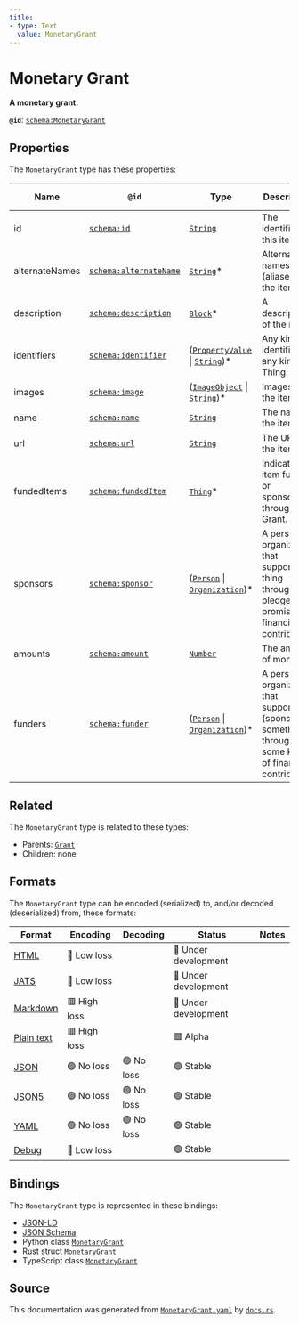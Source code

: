 ```yaml
---
title:
- type: Text
  value: MonetaryGrant
---
```


# Monetary Grant

**A monetary grant.**

**`@id`**: [`schema:MonetaryGrant`](https://schema.org/MonetaryGrant)

## Properties

The `MonetaryGrant` type has these properties:

| Name           | `@id`                                                      | Type                                                                                                                                                       | Description                                                                                               | Inherited from                                                                     |
| -------------- | ---------------------------------------------------------- | ---------------------------------------------------------------------------------------------------------------------------------------------------------- | --------------------------------------------------------------------------------------------------------- | ---------------------------------------------------------------------------------- |
| id             | [`schema:id`](https://schema.org/id)                       | [`String`](https://stencila.dev/docs/reference/schema/data/string)                                                                                         | The identifier for this item                                                                              | [`Entity`](https://stencila.dev/docs/reference/schema/other/entity)                |
| alternateNames | [`schema:alternateName`](https://schema.org/alternateName) | [`String`](https://stencila.dev/docs/reference/schema/data/string)*                                                                                        | Alternate names (aliases) for the item.                                                                   | [`Thing`](https://stencila.dev/docs/reference/schema/other/thing)                  |
| description    | [`schema:description`](https://schema.org/description)     | [`Block`](https://stencila.dev/docs/reference/schema/prose/block)*                                                                                         | A description of the item.                                                                                | [`Thing`](https://stencila.dev/docs/reference/schema/other/thing)                  |
| identifiers    | [`schema:identifier`](https://schema.org/identifier)       | ([`PropertyValue`](https://stencila.dev/docs/reference/schema/other/property-value) \| [`String`](https://stencila.dev/docs/reference/schema/data/string))* | Any kind of identifier for any kind of Thing.                                                             | [`Thing`](https://stencila.dev/docs/reference/schema/other/thing)                  |
| images         | [`schema:image`](https://schema.org/image)                 | ([`ImageObject`](https://stencila.dev/docs/reference/schema/works/image-object) \| [`String`](https://stencila.dev/docs/reference/schema/data/string))*    | Images of the item.                                                                                       | [`Thing`](https://stencila.dev/docs/reference/schema/other/thing)                  |
| name           | [`schema:name`](https://schema.org/name)                   | [`String`](https://stencila.dev/docs/reference/schema/data/string)                                                                                         | The name of the item.                                                                                     | [`Thing`](https://stencila.dev/docs/reference/schema/other/thing)                  |
| url            | [`schema:url`](https://schema.org/url)                     | [`String`](https://stencila.dev/docs/reference/schema/data/string)                                                                                         | The URL of the item.                                                                                      | [`Thing`](https://stencila.dev/docs/reference/schema/other/thing)                  |
| fundedItems    | [`schema:fundedItem`](https://schema.org/fundedItem)       | [`Thing`](https://stencila.dev/docs/reference/schema/other/thing)*                                                                                         | Indicates an item funded or sponsored through a Grant.                                                    | [`Grant`](https://stencila.dev/docs/reference/schema/other/grant)                  |
| sponsors       | [`schema:sponsor`](https://schema.org/sponsor)             | ([`Person`](https://stencila.dev/docs/reference/schema/other/person) \| [`Organization`](https://stencila.dev/docs/reference/schema/other/organization))*  | A person or organization that supports a thing through a pledge, promise, or financial contribution.      | [`Grant`](https://stencila.dev/docs/reference/schema/other/grant)                  |
| amounts        | [`schema:amount`](https://schema.org/amount)               | [`Number`](https://stencila.dev/docs/reference/schema/data/number)                                                                                         | The amount of money.                                                                                      | [`MonetaryGrant`](https://stencila.dev/docs/reference/schema/other/monetary-grant) |
| funders        | [`schema:funder`](https://schema.org/funder)               | ([`Person`](https://stencila.dev/docs/reference/schema/other/person) \| [`Organization`](https://stencila.dev/docs/reference/schema/other/organization))*  | A person or organization that supports (sponsors) something through some kind of financial contribution.  | [`MonetaryGrant`](https://stencila.dev/docs/reference/schema/other/monetary-grant) |

## Related

The `MonetaryGrant` type is related to these types:

- Parents: [`Grant`](https://stencila.dev/docs/reference/schema/other/grant)
- Children: none

## Formats

The `MonetaryGrant` type can be encoded (serialized) to, and/or decoded (deserialized) from, these formats:

| Format                                                           | Encoding       | Decoding     | Status                 | Notes |
| ---------------------------------------------------------------- | -------------- | ------------ | ---------------------- | ----- |
| [HTML](https://stencila.dev/docs/reference/formats/{name})       | 🔷 Low loss     |              | 🚧 Under development    |       |
| [JATS](https://stencila.dev/docs/reference/formats/{name})       | 🔷 Low loss     |              | 🚧 Under development    |       |
| [Markdown](https://stencila.dev/docs/reference/formats/{name})   | 🟥 High loss    |              | 🚧 Under development    |       |
| [Plain text](https://stencila.dev/docs/reference/formats/{name}) | 🟥 High loss    |              | 🟥 Alpha                |       |
| [JSON](https://stencila.dev/docs/reference/formats/{name})       | 🟢 No loss      | 🟢 No loss    | 🟢 Stable               |       |
| [JSON5](https://stencila.dev/docs/reference/formats/{name})      | 🟢 No loss      | 🟢 No loss    | 🟢 Stable               |       |
| [YAML](https://stencila.dev/docs/reference/formats/{name})       | 🟢 No loss      | 🟢 No loss    | 🟢 Stable               |       |
| [Debug](https://stencila.dev/docs/reference/formats/{name})      | 🔷 Low loss     |              | 🟢 Stable               |       |

## Bindings

The `MonetaryGrant` type is represented in these bindings:

- [JSON-LD](https://stencila.dev/MonetaryGrant.jsonld)
- [JSON Schema](https://stencila.dev/MonetaryGrant.schema.json)
- Python class [`MonetaryGrant`](https://github.com/stencila/stencila/blob/main/python/stencila/types/monetary_grant.py)
- Rust struct [`MonetaryGrant`](https://github.com/stencila/stencila/blob/main/rust/schema/src/types/monetary_grant.rs)
- TypeScript class [`MonetaryGrant`](https://github.com/stencila/stencila/blob/main/typescript/src/types/MonetaryGrant.ts)

## Source

This documentation was generated from [`MonetaryGrant.yaml`](https://github.com/stencila/stencila/blob/main/schema/MonetaryGrant.yaml) by [`docs.rs`](https://github.com/stencila/stencila/blob/main/rust/schema-gen/src/docs.rs).